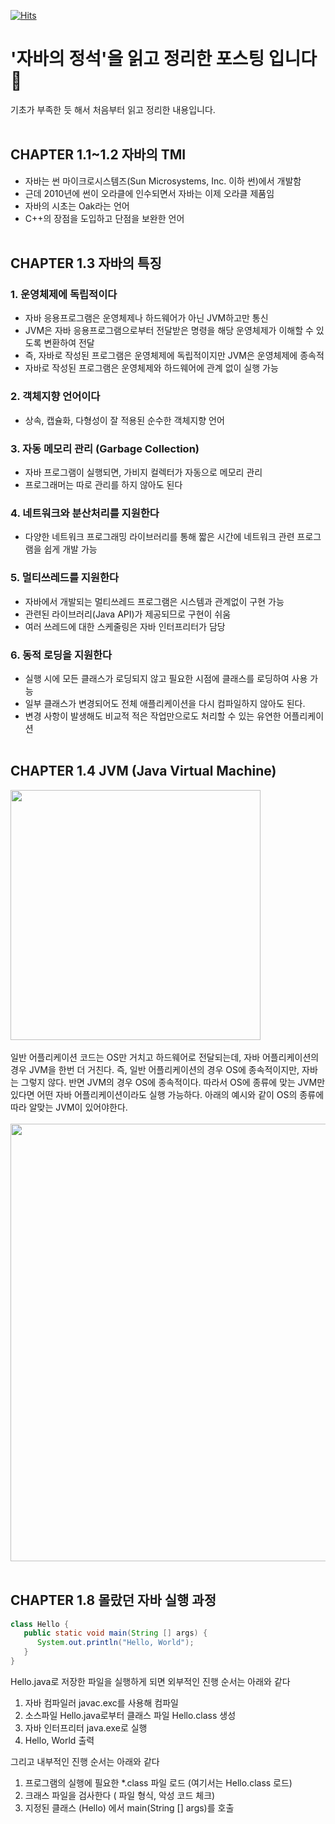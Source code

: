 [![Hits](https://hits.seeyoufarm.com/api/count/incr/badge.svg?url=https%3A%2F%2Fgithub.com%2Frinrin529%2FToday_I_Learned%2Ftree%2Fmain%2FJava&count_bg=%23BFB4EC&title_bg=%23555555&icon=apachespark.svg&icon_color=%23E7E7E7&title=hits&edge_flat=false)](https://hits.seeyoufarm.com)</br>
# '자바의 정석'을 읽고 정리한 포스팅 입니다 🙌 
기초가 부족한 듯 해서 처음부터 읽고 정리한 내용입니다.
</br></br>
## CHAPTER 1.1~1.2 자바의 TMI
- 자바는 썬 마이크로시스템즈(Sun Microsystems, Inc. 이하 썬)에서 개발함
- 근데 2010년에 썬이 오라클에 인수되면서 자바는 이제 오라클 제품임
- 자바의 시초는 Oak라는 언어
- C++의 장점을 도입하고 단점을 보완한 언어
</br></br>
## CHAPTER 1.3 자바의 특징
### 1. 운영체제에 독립적이다
- 자바 응용프로그램은 운영체제나 하드웨어가 아닌 JVM하고만 통신
- JVM은 자바 응용프로그램으로부터 전달받은 명령을 해당 운영체제가 이해할 수 있도록 변환하여 전달
- 즉, 자바로 작성된 프로그램은 운영체제에 독립적이지만 JVM은 운영체제에 종속적 
- 자바로 작성된 프로그램은 운영체제와 하드웨어에 관계 없이 실행 가능

### 2. 객체지향 언어이다
- 상속, 캡슐화, 다형성이 잘 적용된 순수한 객체지향 언어

### 3. 자동 메모리 관리 (Garbage Collection)
- 자바 프로그램이 실행되면, 가비지 컬렉터가 자동으로 메모리 관리
- 프로그래머는 따로 관리를 하지 않아도 된다

### 4. 네트워크와 분산처리를 지원한다
- 다양한 네트워크 프로그래밍 라이브러리를 통해 짧은 시간에 네트워크 관련 프로그램을 쉽게 개발 가능

### 5. 멀티쓰레드를 지원한다
- 자바에서 개발되는 멀티쓰레드 프로그램은 시스템과 관계없이 구현 가능
- 관련된 라이브러리(Java API)가 제공되므로 구현이 쉬움
- 여러 쓰레드에 대한 스케줄링은 자바 인터프리터가 담당

### 6. 동적 로딩을 지원한다
- 실행 시에 모든 클래스가 로딩되지 않고 필요한 시점에 클래스를 로딩하여 사용 가능
- 일부 클래스가 변경되어도 전체 애플리케이션을 다시 컴파일하지 않아도 된다.
- 변경 사항이 발생해도 비교적 적은 작업만으로도 처리할 수 있는 유연한 어플리케이션 
</br></br>
## CHAPTER 1.4 JVM (Java Virtual Machine)

<img src="https://user-images.githubusercontent.com/45943080/185931152-c3a1a907-cf2f-4dc4-880c-6ebce61d05d2.png"  width="400"/></br></br>
일반 어플리케이션 코드는 OS만 거치고 하드웨어로 전달되는데, 자바 어플리케이션의 경우 JVM을 한번 더 거친다. 즉, 일반 어플리케이션의 경우 OS에 종속적이지만, 자바는 그렇지 않다. 반면 JVM의 경우 OS에 종속적이다. 따라서 OS에 종류에 맞는 JVM만 있다면 어떤 자바 어플리케이션이라도 실행 가능하다. 아래의 예시와 같이 OS의 종류에 따라 알맞는 JVM이 있어야한다.</br></br>
<img src="https://user-images.githubusercontent.com/45943080/185932195-c9c94fae-3b75-4371-b54a-2fd052d06316.png"  width="700"/>
</br></br>
## CHAPTER 1.8 몰랐던 자바 실행 과정
```java
class Hello {
   public static void main(String [] args) {
      System.out.println("Hello, World"); 
   }
}
```
Hello.java로 저장한 파일을 실행하게 되면 외부적인 진행 순서는 아래와 같다
1. 자바 컴파일러 javac.exc를 사용해 컴파일
2. 소스파일 Hello.java로부터 클래스 파일 Hello.class 생성
3. 자바 인터프리터 java.exe로 실행
4. Hello, World 출력

그리고 내부적인 진행 순서는 아래와 같다
1. 프로그램의 실행에 필요한 *.class 파일 로드 (여기서는 Hello.class 로드)
2. 크래스 파일을 검사한다 ( 파일 형식, 악성 코드 체크)
3. 지정된 클래스 (Hello) 에서 main(String [] args)를 호출
